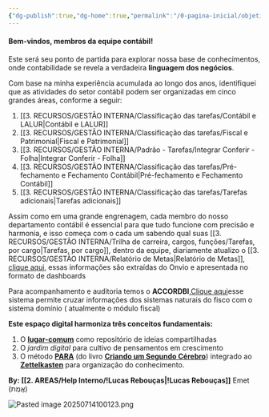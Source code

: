 ```yaml
---
{"dg-publish":true,"dg-home":true,"permalink":"/0-pagina-inicial/objetivo-da-pagina/","tags":["gardenEntry"],"dgPassFrontmatter":true,"created":"2025-06-03T22:08:34.152-03:00","updated":"2025-08-26T15:26:03.764-03:00"}
---
```



#### **Bem-vindos, membros da equipe contábil!**


Este será seu ponto de partida para explorar nossa base de conhecimentos, onde contabilidade se revela a verdadeira **linguagem dos negócios**.

Com base na minha experiência acumulada ao longo dos anos, identifiquei que as atividades do setor contábil podem ser organizadas em cinco grandes áreas, conforme a seguir:

1. [[3. RECURSOS/GESTÃO INTERNA/Classificação das tarefas/Contábil e LALUR\|Contábil e LALUR]]    
2. [[3. RECURSOS/GESTÃO INTERNA/Classificação das tarefas/Fiscal e Patrimonial\|Fiscal e Patrimonial]] 
3. [[3. RECURSOS/GESTÃO INTERNA/Padrão - Tarefas/Integrar Conferir - Folha\|Integrar Conferir - Folha]]
4. [[3. RECURSOS/GESTÃO INTERNA/Classificação das tarefas/Pré-fechamento e Fechamento Contábil\|Pré-fechamento e Fechamento Contábil]] 
5. [[3. RECURSOS/GESTÃO INTERNA/Classificação das tarefas/Tarefas adicionais\|Tarefas adicionais]]

Assim como em uma grande engrenagem, cada membro do nosso departamento contábil é essencial para que tudo funcione com precisão e harmonia, e isso começa com o cada um sabendo qual suas [[3. RECURSOS/GESTÃO INTERNA/Trilha de carreira, cargos, funções/Tarefas, por cargo\|Tarefas, por cargo]], dentro da equipe, diariamente atualizo o [[3. RECURSOS/GESTÃO INTERNA/Relatório de Metas\|Relatório de Metas]], [clique aqui](https://app.powerbi.com/view?r=eyJrIjoiM2U4MGQzOWEtOGQ4Ny00ZjE4LWIxMzEtMTI0ODMxOGViNDliIiwidCI6IjBiNzU0YTA5LTA1NjgtNDhmZC1hMTAwLTg2MjFhMGJiZDdhYiJ9), essas informações são extraídas do Onvio e apresentada no formato de dashboards

Para acompanhamento e auditoria temos o **ACCORDBI**,[Clique aqui](obsidian://opengate?title=Clique%20aqui&url=https%3A%2F%2Fwww.accordbi.com.br%2Fmenu_responsivo%2Fmenu_responsivo.php)esse sistema permite cruzar informações dos sistemas naturais do fisco com o sistema domínio ( atualmente o módulo fiscal)


**Este espaço digital harmoniza três conceitos fundamentais:**  
1. O **[lugar-comum]()** como repositório de ideias compartilhadas  
2. O *jardim digital* para cultivo de pensamentos em crescimento  
3. O método **[PARA]()** (do livro **[Criando um Segundo Cérebro]()**) integrado ao **[Zettelkasten]()** para organização do conhecimento.  



**By: [[2. AREAS/Help Interno/!Lucas Rebouças\|!Lucas Rebouças]]**
Emet (אֱמֶת)

![Pasted image 20250714100123.png](/img/user/4.%20ARQUIVOS/Pasted%20image%2020250714100123.png)